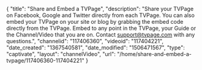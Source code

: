 {
    "title": "Share and Embed a TVPage",
    "description": "Share your TVPage on Facebook, Google and Twitter directly from each TVPage. You can also embed your TVPage on your site or blog by grabbing the embed code directly from the TVPage. Embed to any point in the TVPage, your Guide or the Channel\/Video that you are on. Contact support@tvpage.com with any questions.",
    "channelid": "117406360",
    "videoid": "117404221",
    "date_created": "1367540581",
    "date_modified": "1506471567",
    "type": "captivate",
    "layout": "channelVideo",
    "url": "\/home\/share-and-embed-a-tvpage\/117406360-117404221"
}